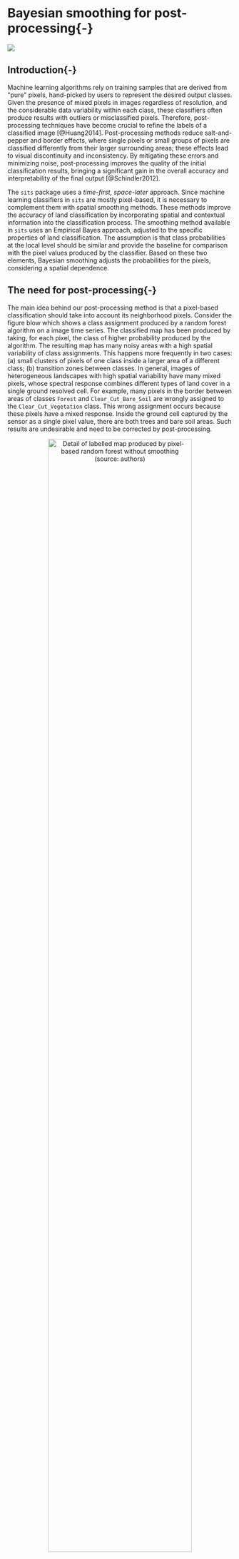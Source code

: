 

# Bayesian smoothing for post-processing{-}

<a href="https://www.kaggle.com/code/esensing/bayesian-smoothing-for-post-processing" target="_blank"><img src="https://kaggle.com/static/images/open-in-kaggle.svg"/></a>

## Introduction{-}

Machine learning algorithms rely on training samples that are derived from "pure" pixels, hand-picked by users to represent the desired output classes. Given the presence of mixed pixels in images regardless of resolution, and the considerable data variability within each class, these classifiers often produce results with outliers or misclassified pixels. Therefore, post-processing techniques have become crucial to refine the labels of a classified image [@Huang2014]. Post-processing methods reduce salt-and-pepper and border effects, where single pixels or small groups of pixels are classified differently from their larger surrounding areas; these effects lead to visual discontinuity and inconsistency. By mitigating these errors and minimizing noise, post-processing improves the quality of the initial classification results, bringing  a significant gain in the overall accuracy and interpretability of the final output [@Schindler2012].

The `sits` package uses a *time-first, space-later* approach. Since machine learning classifiers in `sits` are mostly pixel-based, it is necessary to complement them with spatial smoothing methods. These methods improve the accuracy of land classification by incorporating spatial and contextual information into the classification process. The smoothing method available in `sits` uses an Empirical Bayes approach, adjusted to the specific properties of land classification. The assumption is that class probabilities at the local level should be similar and provide the baseline for comparison with the pixel values produced by the classifier. Based on these two elements, Bayesian smoothing adjusts the probabilities for the pixels, considering a spatial dependence.

## The need for post-processing{-}

The main idea behind our post-processing method is that a pixel-based classification should take into account its neighborhood pixels. Consider the figure blow which shows a class assignment produced by a random forest algorithm on a image time series. The classified map has been produced by taking, for each pixel, the class of higher probability produced by the algorithm. The resulting map has many noisy areas with a high spatial variability of class assignments. This happens more frequently in two cases: (a) small clusters of pixels of one class inside a larger area of a different class; (b) transition zones between classes. In general, images of heterogeneous landscapes with high spatial variability have many mixed pixels, whose spectral response combines different types of land cover in a single ground resolved cell. For example, many pixels in the border between areas of classes `Forest` and 
`Clear_Cut_Bare_Soil` are wrongly assigned to the `Clear_Cut_Vegetation` class. This wrong assignment occurs because these pixels have a mixed response. Inside the ground cell captured by the sensor as a single pixel value, there are both trees and bare soil areas. Such results are undesirable and need to be corrected by post-processing.

<div class="figure" style="text-align: center">
<img src="images/map_no_smooth_v2.png" alt="Detail of labelled map produced by pixel-based random forest without smoothing (source: authors)" width="80%" />
<p class="caption">(\#fig:bayesexnosmooth)Detail of labelled map produced by pixel-based random forest without smoothing (source: authors)</p>
</div>

To maintain consistency and coherence in our class representations, we should minimise small variations or misclassifications. We incorporate spatial coherence as a post-processing step to accomplish this. The probabilities associated with each pixel will change based on statistical inference, which depends on the values for each neighbourhood. Using the recalculated probabilities for each pixel, we get a better version of the final classified map. Consider the figure below, which is the result of Bayesian smoothing on the random forest algorithm outcomes. The noisy border pixels between two large areas of the same class have been removed. We have also removed small clusters of pixels belonging to one class inside larger areas of other classes. The outcome is a more uniform map, like the ones created through visual interpretation or object-based analysis. Details like narrow vegetation corridors or small forest roads might be missing in the smoothed image. However, the improved spatial consistency of the final map compensates for such losses, due to the removal of misclassified pixels that have mixed spectral responses. 

<div class="figure" style="text-align: center">
<img src="images/map_smooth_v2.png" alt="Detail of labelled map produced by pixel-based random forest after smoothing (source: uthors)" width="70%" />
<p class="caption">(\#fig:bayesexsmooth)Detail of labelled map produced by pixel-based random forest after smoothing (source: uthors)</p>
</div>



## Empirical Bayesian estimation{-}

The Bayesian estimate is based on the probabilities produced by the classifiers. Let $p_{i,k} \geq 0$ be the prior probability of the $i$-th pixel belonging to class $k \in \{1, \ldots, m\}$.  The probabilities $p_{i,k}$ are the classifier's output, being subject to noise, outliers, and classification errors. Our estimation aims to remove these effects and obtain values that approximate the actual class probability better. We convert the class probability values $p_{i,k}$  to log-odds values using the logit function, to transform probability values ranging from $0$ to $1$ to values from negative infinity to infinity. The conversion from probabilities logit values is helpful to support our assumption of normal distribution for our data. 

$$
    x_{i,k} = \ln \left(\frac{p_{i,k}}{1 - p_{i,k}}\right)
$$
We assume that the logit of the prior probability of the pixels $i$ associated to class $k$ is described by a Gaussian distribution function

\begin{equation} 
x_{i,k} = \log\left( \frac{\pi_{i,k}}{1-\pi_{i,k}} \right) \sim N(m_{i,k}, s^2_{i,k}) 
\end{equation}

where $m_{i,k}$ represents the local mean value and $s^2_{i,k}$ the local class variance. The local mean and variance are computed based on the local neighborhood of the point. We express the likelihood as a conditional Gaussian distribution of the logit $x_{i,k}$ of the observed values $p_{i,k}$ over $\mu_{i,k}$: 
\begin{equation}
(x_{i,k} | \mu_{i,k}) = \log(p_{i,k}/(1-p_{i,k})) \sim N(\mu_{i,k}, \sigma^2). 
\end{equation}

In the above equation, $\mu_{i,k}$ is the posterior expected mean of the logit probability associated to the $i-th$ pixel. The variance $\sigma^2_{k}$ will be estimated based on user expertise and taken as a hyperparameter to control the smoothness of the resulting estimate. The standard Bayesian updating [@Gelman2014] leads to the posterior distribution  which can be expressed as a weighted mean

$$
{E}[\mu_{i,k} | x_{i,k}] =
\Biggl [ \frac{s^2_{i,k}}{\sigma^2_{k} +s^2_{i,k}} \Biggr ] \times
x_{i,k} +
\Biggl [ \frac{\sigma^2_{k}}{\sigma^2_{k} +s^2_{i,k}} \Biggr ] \times m_{i,k},
$$
where:

- $x_{i,k}$ is the logit value for pixel $i$ and class $k$.
- $m_{i,k}$ is the average of logit values for pixels of class $k$ 
in the neighborhood of pixel $i$.
- $s^2_{i,k}$ is the variance of logit values for pixels of class $k$ 
in the neighborhood of pixel $i$.
- $\sigma^2_{k}$ is an user-derived hyperparameter which estimates the variance for class $k$, expressed in logits.


The above equation is a weighted average between the value $x_{i,k}$ for the pixel and the mean $m_{i,k}$ for the neighboring pixels. When the variance $s^2_{i,k}$ for the neighbors is too high, the algorithm gives more weight to the pixel value $x_{i,k}$. When class variance  $\sigma^2_k$ increases, the results gives more weight to the neighborhood mean $m_{i,k}$. 

Bayesian smoothing for land classification assumes that image patches with similar characteristics have a dominant class. This dominant class has higher average probabilities and lower variance than other classes. A pixel assigned to a different class will likely exhibit high local variance in such regions. As a result, post-processing should adjust the class of this pixel to match the dominant class.

There is usually no prior information to specify $m_{i,k}$ and $s^2_{i,k}$. Because of that, we adopt an Empirical Bayes (EB) approach to obtain estimates of these prior parameters by considering the pixel neighborhood. However, using a standard symmetrical neighborhood for each pixel, based uniquely on the distance between locations, would not produce reasonable results for border pixels. For this reason, our EB estimates uses non-isotropic neighbourhood, as explained below.

## Using non-isotropic neighborhoods{-}

The fundamental idea behind Bayesian smoothing for land classification is that individual pixels area related to those close to it. Each pixel usually has the same class as most of its neighbors. These closeness relations are expressed in similar values of class probability. If we find a pixel assigned to `Water` surrounded by pixels labeled as `Forest`, such pixel may have been wrongly labelled. To check if the pixel has been mislabeled, we look at the class probabilities for the pixels and its neighbors. There are possible situations:

- The outlier has a class probability distribution very different from its neighbors. For example, its probability for belonging to the `Water` class is 80% while that of being a `Forest` is 20%. If we also consider that `Water` pixels have a smaller variance, since water areas have a strong signal in multispectral images, our post-processing method will not change the pixel's label.

- The outlier has a class probability distribution similar from its neighbors. Consider a case where a pixel has a 47% probability for `Water` and 43% probability for `Forest`. This small difference indicates that we need to look at the neighborhood to improve the information produced by the classifier. In these cases, the post-processing estimate may change the pixel's label.

Pixels in the border between two areas of different classes pose a challenge. Only some of their neighbors belong to the same class as the pixel. To address this issue, we employ a non-isotropic definition of a neighborhood to estimate the prior class distribution. For instance, consider a boundary pixel with a neighborhood defined by a 7 x 7 window, located along the border between `Forest` and `Grassland` classes. To estimate the prior probability of the pixel being labeled as a `Forest`, we should only take into account the neighbors on one side of the border that are likely to be correctly classified as `Forest`. Pixels on the opposite side of the border should be disregarded, since they are unlikely to belong to the same spatial process. In practice, we use only half of the pixels in the 7 x 7 window, opting for those that have a higher probability of being named as `Forest`. For the prior probability of the `Grassland` class, we reverse the selection and only consider those on the opposite side of the border.

Although this choice of neighborhood may seem unconventional, it is consistent with the assumption of non-continuity of the spatial processes describing each class. A dense forest patch, for example, will have pixels with strong spatial autocorrelation for values of the Forest class; however, this spatial autocorrelation doesn't extend across its border with other land classes.

## Effect of the hyperparameter{-}

The parameter $\sigma^2_k$ controls the level of smoothness. If $\sigma^2_k$ is zero, the value ${E}[\mu_{i,k} | x_{i,k}]$ will be equal to the pixel value $x_{i,k}$. The parameter $\sigma^2_k$ expresses confidence in the inherent variability of the distribution of values of a class $k$. The smaller the parameter $\sigma^2_k$, the more we trust the estimated probability values produced by the classifier for class $k$. Conversely, higher values of $\sigma^2_k$ indicate lower confidence in the classifier outputs and improved confidence in the local averages.

Consider the following two-class example. Take a pixel with probability $0.4$ (logit $x_{i,1} = -0.4054$) for class A and probability $0.6$ (logit $x_{i,2} = 0.4054$) for class B. Without post-processing, the pixel will be labeled as class B. Consider that the local average is $0.6$ (logit $m_{i,1} = 0.4054$) for class A and $0.4$ (logit $m_{i,2} = -0.4054$) for class B. This is a case of an outlier classified originally as class B in the midst of a set of class A pixels. 

Given this situation, we apply the proposed method. Suppose the local variance of logits to be $s^2_{i,1} = 5$ for class A and $s^2_{i,2} = 10$ and for class B. This difference is to be expected if the local variability of class A is smaller than that of class B. To complete the estimate, we need to set the parameter $\sigma^2_{k}$, representing our belief in the variability of the probability values for each class. 

Setting $\sigma^2_{k}$ will be based on our confidence in the local variability of each class around pixel ${i}$. If we considered the local variability to be high, we can take both  $\sigma^2_1$ for class A and $\sigma^2_2$ for class B to be both 10. In this case, the Bayesian  estimated probability for class A is $0.52$  and for class B is $0.48$ and the pixel will be relabeled as being class A. 

By contrast, if we consider local variability to be high If we set $\sigma^2$ to be 5 for both classes A and B, the Bayesian probability estimate will be $0.48$ for class A and $0.52$ for class B. In this case, the original class will be kept. Therefore, the result is sensitive to the subjective choice of the hyperparameter. In the example below, we will show how to use the local logit variance to set the appropriate values of $\sigma^2$.

## Running Bayesian smoothing {-}

We now show how to run Bayesian smoothing on a data cube covering an area of Sentinel-2 tile "20LLQ" in the period 2020-06-04 to 2021-08-26. The training data has six classes: (a) `Forest` for natural tropical forest; (b) `Water` for lakes and rivers; (c) "Wetlands" for areas where water covers the soil in the wet season; (d) `Clear_Cut_Burned_Area` for areas where fires cleared the land after tree removal; (e) `Clear_Cut_Bare_Soil` where the forest has been completely removed; (f) `Clear_Cut_Vegetation` where some vegetation remains after most trees have been removed. To simplify the example, our input is the probability cube generated by a random forest model. We recover the probability data cube and then plot the the results of the machine learning method for classes `Forest`, `Clear_Cut_Bare_Soil`, `Clear_Cut_Vegetation`, and `Clear_Cut_Burned_Area`.


``` r
# define the classes of the probability cube
labels <- c(
  "1" = "Water",
  "2" = "Clear_Cut_Burned_Area",
  "3" = "Clear_Cut_Bare_Soil",
  "4" = "Clear_Cut_Vegetation",
  "5" = "Forest",
  "6" = "Wetland"
)
# directory where the data is stored
data_dir <- system.file("extdata/Rondonia-20LLQ/", package = "sitsdata")
# create a probability data cube from a file
rondonia_20LLQ_probs <- sits_cube(
  source = "MPC",
  collection = "SENTINEL-2-L2A",
  data_dir = data_dir,
  bands = "probs",
  labels = labels,
  parse_info = c(
    "satellite", "sensor", "tile",
    "start_date", "end_date", "band", "version"
  )
)

# plot the probabilities for water and forest
plot(rondonia_20LLQ_probs,
  labels = c("Forest", "Clear_Cut_Bare_Soil")
)
```

<div class="figure" style="text-align: center">
<img src="10-bayesiansmoothing_files/figure-html/bayesprobmapfor-1.png" alt="Probability map produced for classes Forest and Clear_Cut_Bare_Soil (source: authors)." width="100%" />
<p class="caption">(\#fig:bayesprobmapfor)Probability map produced for classes Forest and Clear_Cut_Bare_Soil (source: authors).</p>
</div>


``` r
plot(rondonia_20LLQ_probs,
  labels = c("Clear_Cut_Vegetation", "Clear_Cut_Burned_Area")
)
```

<div class="figure" style="text-align: center">
<img src="10-bayesiansmoothing_files/figure-html/bayesprobmapveg-1.png" alt="Probability map produced for classes Forest and Clear_Cut_Bare_Soil (source: authors)." width="100%" />
<p class="caption">(\#fig:bayesprobmapveg)Probability map produced for classes Forest and Clear_Cut_Bare_Soil (source: authors).</p>
</div>
              
The probability map for `Forest` shows high values associated with compact patches and linear stretches in riparian areas. Class `Clear_Cut_Bare_Soil` is mostly composed of dense areas of high probability whose geometrical boundaries result from forest cuts. Areas of class `Clear_Cut_Vegetation` are is less well-defined than the others; this is to be expected since this is a transitional class between a natural forest and areas of bare soil. Patches associated to class `Clear_Cut_Burned_Area` include both homogeneous areas of high probability and areas of mixed response. Since classes have different behaviours, the post-processing procedure should enable users to control how to handle outliers and border pixels of each class.  

The next step is to show the labelled map resulting from the raw class probabilites. We produce a  classification map by taking the class of higher probability to each pixel, without considering the spatial context. There are many places with the so-called "salt-and-pepper" effect which result from misclassified pixels. The non-smoothed labelled map shows the need for post-processing, since it contains a significant number of outliers and areas with mixed labelling. 


``` r
# Generate the thematic map
rondonia_20LLQ_class <- sits_label_classification(
  cube = rondonia_20LLQ_probs,
  multicores = 4,
  memsize = 12,
  output_dir = "./tempdir/chp10",
  version = "no_smooth"
)

# Plot the result
plot(rondonia_20LLQ_class,
  legend_text_size = 0.8, legend_position = "outside"
)
```

<div class="figure" style="text-align: center">
<img src="10-bayesiansmoothing_files/figure-html/bayesmapnosmooth-1.png" alt="Classified map without smoothing (source: authors)." width="100%" />
<p class="caption">(\#fig:bayesmapnosmooth)Classified map without smoothing (source: authors).</p>
</div>

## Assessing the local logit variance{-}

To determine appropriate settings for the $\sigma^2_{k}$ hyperparameter for each class to perform Bayesian smoothing, it is useful to calculate the local logit variances for each class. For each pixel, we estimate the local variance $s^2_{i,k}$ by considering the non-isotropic neighborhood. The local logit variances are estimated by `sits_variance()`; Its main parameters are: (a) `cube`, a probability data cube; (b) `window_size`, dimension of the local neighbourhood; (c) `neigh_fraction`, the percentage of pixels in the neighbourhood used to calculate the variance. The example below uses half of the pixels of a $7\times 7$ window to estimate the variance. The chosen pixels will be those with the highest probability pixels to be more representative of the actual class distribution. The output values are the logit variances in the vicinity of each pixel.  

The choice of the $7 \times 7$ window size is a compromise between having enough values to  estimate the parameters of a normal distribution and the need to capture local effects  for class patches of small sizes. Classes such as `Water` tend to be spatially limited; a bigger window size could result in invalid values for their respective normal distributions.


``` r
# calculate variance
rondonia_20LLQ_var <- sits_variance(
  cube = rondonia_20LLQ_probs,
  window_size = 7,
  neigh_fraction = 0.50,
  output_dir = "./tempdir/chp10",
  multicores = 4,
  memsize = 16
)
plot(rondonia_20LLQ_var,
  labels = c("Forest", "Clear_Cut_Bare_Soil"),
  palette = "Spectral",
  rev = TRUE
)
```

<div class="figure" style="text-align: center">
<img src="10-bayesiansmoothing_files/figure-html/bayesvarfor-1.png" alt="Variance map for classes Forest and Clear_Cut_Bare_Soil (source: authors)." width="100%" />
<p class="caption">(\#fig:bayesvarfor)Variance map for classes Forest and Clear_Cut_Bare_Soil (source: authors).</p>
</div>


``` r
plot(rondonia_20LLQ_var,
  labels = c("Clear_Cut_Vegetation", "Clear_Cut_Burned_Area"),
  palette = "Spectral",
  rev = TRUE
)
```

<div class="figure" style="text-align: center">
<img src="10-bayesiansmoothing_files/figure-html/bayesvarveg-1.png" alt="Variance map for clases Clear_Cut_Vegetation and Clear_Cut_Burned_Area (source: authors)." width="100%" />
<p class="caption">(\#fig:bayesvarveg)Variance map for clases Clear_Cut_Vegetation and Clear_Cut_Burned_Area (source: authors).</p>
</div>


Comparing the variance maps with the probability maps, one sees that areas of high probability of classes `Forest` and `Clear_Cut_Bare_Soil` are mostly made of compact patches. Recall these are the two dominant classes in the area, and deforestation is a process that converts forest to bare soil. Many areas of high logit variance for these classes are related to border pixels which have a mixed response. Areas of large patches of high logit variance for these classes are associated to lower class probabilities and will not be relevant to the final result.
 
By contrast, the transitional classes `Clear_Cut_Vegetation` and `Clear_Cut_Burned_Area` have a different spatial pattern of their probability and logit variance. The first has a high spatial variability, since pixels of this class arise when the forest has not been completely removed and there is some remaining vegetation after trees are cut. The extent of remaining vegetation after most trees have been removed is not uniform. For this reason, many areas of high local logit variance of class `Clear_Cut_Vegetation` are located in mixed patches inside pixels of class `Forest` and on the border between `Forest` and `Clear_Cut_Bare_Soil`. This situation is consistent with the earlier observation that transitional classes may appear as artificial effects of mixed pixels in borders between other classes. 

Instances of class `ClearCut_Burned_Area` arise following a forest fire. Most pixels of this class tend to form mid-sized to large spatial clusters, because of how forest fires start and propagate. It is desirable to preserve the contiguity of the burned areas and remove pixels of other classes inside these clusters. Isolated points of class `ClearCut_Burned_Area` can be removed without significant information loss.

The distinct patterns of these classes are measured quantitatively by the `summary()` function. For variance cubes, this function provides information on the logit variance values of the higher inter-quartile values.


``` r
# get the summary of the logit variance
summary(rondonia_20LLQ_var)
```

```
#>      Water Clear_Cut_Burned_Area Clear_Cut_Bare_Soil Clear_Cut_Vegetation
#> 75%   4.22                  0.25                0.40               0.5500
#> 80%   4.74                  0.31                0.49               0.6800
#> 85%   5.07                  0.38                0.64               0.8700
#> 90%   5.36                  0.51                0.87               1.1810
#> 95%   5.88                  0.76                1.68               1.8405
#> 100% 22.10                  8.74               12.79              14.0800
#>       Forest Wetland
#> 75%   1.2600  0.2800
#> 80%   2.0020  0.3400
#> 85%   3.0715  0.4300
#> 90%   4.2700  0.5700
#> 95%   5.1400  1.2105
#> 100% 21.1800  8.8700
```
The summary statistics show that most local variance values are low, which is an expected result. Areas of low variance correspond to pixel neighborhoods of high logit values for one of the classes and low logit values for the others. High values of the local variances are relevant in areas of confusion between classes. 

## Using the variance to select values of hyperparameters{-}

We make the following recommendations for setting the $\sigma^2_{k}$ parameter, based on the local logit variance:
    
- Set the $\sigma^2_{k}$ parameter with high values (in the 95%-100% range) to increase the neighborhood influence compared with the probability values for each pixel. Such choice will produce denser spatial clusters and remove "salt-and-pepper" outliers.

- Set the $\sigma^2_{k}$ parameter with low values (in the 75%-80% range) to reduce the neighborhood influence, for classes that we want to preserve their original spatial shapes.

Consider the case of forest areas and watersheds. If an expert wishes to have compact areas classified as forests without many outliers inside them, she will set the $\sigma^2$ parameter for the class `Forest` to be high. For comparison, to avoid that small watersheds with few similar neighbors being relabeled, it is advisable to avoid a strong influence of the neighbors, setting $\sigma^2$ to be as low as possible.  In contrast, transitional classes such as `Clear_Cut_Vegetation` are likely to be associated with some outliers; use large $\sigma^2_{k}$ for them.


To remove the outliers and classification errors, we run a smoothing procedure with `sits_smooth()` with parameters: (a) `cube`, a probability cube produced by `sits_classify()`; (b) `window_size`, the local window to compute the neighborhood probabilities; (d) `neigh_fraction`, fraction of local neighbors used to calculate local statistics; (e) `smoothness`, a vector with estimates of the prior variance of each class; (f) `multicores`, number of CPU cores that will be used for processing; (g) `memsize`, memory available for classification; (h) `output_dir`, a directory where results will be stored; (i) `version`, for version control. The resulting cube can be visualized with `plot()`. 

The parameters `window_size` and `neigh_fraction` control how many pixels in a neighborhood the Bayesian estimator will use to calculate the local statistics. For example, setting `window size` to $7$ and `neigh_fraction` to $0.50$ (the defaults) ensures that $25$ samples are used to estimate the local statistics. The `smoothness` values for the classes are set as recommended above.  


``` r
# Compute Bayesian smoothing
rondonia_20LLQ_smooth <- sits_smooth(
  cube = rondonia_20LLQ_probs,
  window_size = 7,
  neigh_fraction = 0.50,
  smoothness = c(
    "Water" = 5.0,
    "Clear_Cut_Burned_Area" = 9.5,
    "Clear_Cut_Bare_Soil" = 0.5,
    "Clear_Cut_Vegetation" = 15,
    "Forest" = 2.5,
    "Wetland" = 0.40
  ),
  multicores = 4,
  memsize = 12,
  output_dir = "./tempdir/chp10"
)

# Plot the result
plot(rondonia_20LLQ_smooth, labels = c("Clear_Cut_Vegetation", "Forest"))
```

<div class="figure" style="text-align: center">
<img src="10-bayesiansmoothing_files/figure-html/bayessmoothfor-1.png" alt="Probability maps after bayesian smoothing (source: authors)." width="100%" />
<p class="caption">(\#fig:bayessmoothfor)Probability maps after bayesian smoothing (source: authors).</p>
</div>

Bayesian smoothing has removed some of the local variability associated with misclassified pixels that differ from their neighbors, specially in the case of transitional classes such as `Clear_Cut_Vegetation`. The smoothing impact is best appreciated by comparing the labeled map produced without smoothing to the one that follows the procedure, as shown below.


``` r
# Generate the thematic map
rondonia_20LLQ_class_v2 <- sits_label_classification(
  cube = rondonia_20LLQ_smooth,
  multicores = 4,
  memsize = 12,
  output_dir = "./tempdir/chp10",
  version = "smooth"
)

plot(rondonia_20LLQ_class_v2,
  legend_text_size = 0.7
)
```

<div class="figure" style="text-align: center">
<img src="10-bayesiansmoothing_files/figure-html/bayessmoothmap-1.png" alt="Final classification map after Bayesian smoothing with 7 x 7 window, using high smoothness values (source: authors)." width="100%" />
<p class="caption">(\#fig:bayessmoothmap)Final classification map after Bayesian smoothing with 7 x 7 window, using high smoothness values (source: authors).</p>
</div>

In the smoothed map, outliers inside forest areas and in the class borders have been removed. The salt-and-pepper effect associated to transitional classes has also been replaced by more coherent estimates. The smoothed map shown much improvements compared with the non-smoothed one. In conclusion, post-processing is a desirable step in any classification process. Bayesian smoothing improves the borders between the objects created by the classification and removes outliers that result from pixel-based classification. It is a reliable method that should be used in most situations. 
